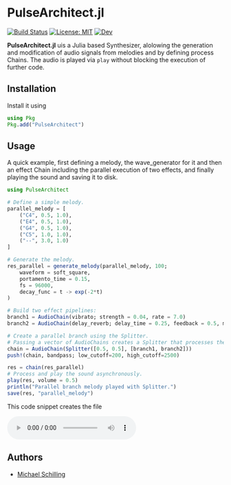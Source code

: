 # PulseArchitect.jl

[![Build Status](https://github.com/Ntropic/PulseArchitect.jl/actions/workflows/CI.yml/badge.svg?branch=main)](https://github.com/Ntropic/PulseArchitect.jl/actions/workflows/CI.yml?query=branch%3Amain)
[![License: MIT](https://img.shields.io/badge/License-MIT-yellow.svg)](https://opensource.org/licenses/MIT)
[![Dev](https://img.shields.io/badge/docs-dev-blue.svg)](https://Ntropic.github.io/PulseArchitect.jl/dev/)

**PulseArchitect.jl** uis a Julia based Synthesizer, alolowing the generation and modification of audio signals from melodies and by defining process Chains. 
The audio is played via `play` without blocking the execution of further code. 

## Installation
Install it using 
```julia
using Pkg
Pkg.add("PulseArchitect")
```

## Usage 
A quick example, first defining a melody, the wave_generator for it and then an effect Chain including the parallel execution of two effects, 
and finally playing the sound and saving it to disk.

```julia
using PulseArchitect

# Define a simple melody.
parallel_melody = [
    ("C4", 0.5, 1.0),
    ("E4", 0.5, 1.0),
    ("G4", 0.5, 1.0),
    ("C5", 1.0, 1.0),
    ("--", 3.0, 1.0)
]

# Generate the melody.
res_parallel = generate_melody(parallel_melody, 100;
    waveform = soft_square,
    portamento_time = 0.15,
    fs = 96000,
    decay_func = t -> exp(-2*t)
)

# Build two effect pipelines:
branch1 = AudioChain(vibrato; strength = 0.04, rate = 7.0)
branch2 = AudioChain(delay_reverb; delay_time = 0.25, feedback = 0.5, mix = 0.7)

# Create a parallel branch using the Splitter.
# Passing a vector of AudioChains creates a Splitter that processes the input in parallel.
chain = AudioChain(Splitter([0.5, 0.5], [branch1, branch2]))
push!(chain, bandpass; low_cutoff=200, high_cutoff=2500)

res = chain(res_parallel)
# Process and play the sound asynchronously.
play(res, volume = 0.5)
println("Parallel branch melody played with Splitter.")
save(res, "parallel_melody")
```
This code snippet creates the file 

<audio controls>
  <source src="examples/parallel_melody.wav" type="audio/wav">
  Your browser does not support the audio element.
</audio>

## Authors
- [Michael Schilling](https://github.com/Ntropic)
